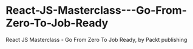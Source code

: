 # React-JS-Masterclass---Go-From-Zero-To-Job-Ready
React JS Masterclass - Go From Zero To Job Ready, by Packt publishing
